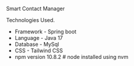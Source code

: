 Smart Contact Manager

Technologies Used.
- Framework - Spring boot
- Language - Java 17
- Database - MySql
- CSS - Tailwind CSS
- npm version 10.8.2 # node installed using nvm